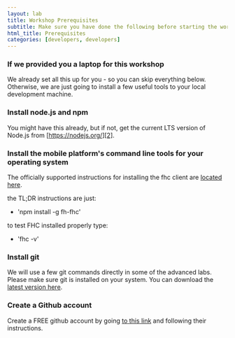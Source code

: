 ```yaml
---
layout: lab
title: Workshop Prerequisites
subtitle: Make sure you have done the following before starting the workshop labs
html_title: Prerequisites
categories: [developers, developers]
---
```



### If we provided you a laptop for this workshop
We already set all this up for you - so you can skip everything below.  Otherwise, we are just going to install a few useful tools to your local development machine.


### Install node.js and npm
You might have this already, but if not, get the current LTS version of Node.js from [https://nodejs.org/][2].


### Install the mobile platform's command line tools for your operating system
The officially supported instructions for installing the fhc client are [located here][1].  

the TL;DR instructions are just:

* 'npm install -g fh-fhc'

to test FHC installed properly type:

* 'fhc -v'


### Install git
We will use a few git commands directly in some of the advanced labs.  Please make sure git is installed on your system.  You can download the [latest version here][4].

### Create a Github account
Create a FREE github account by going [to this link][5] and following their instructions.


[1]: http://docs.feedhenry.com/v3/dev_tools/local/install.html
[2]: https://nodejs.org/en/download/
[3]: http://brew.sh/
[4]: http://git-scm.com/downloads
[5]: https://github.com/join?source=header-home

